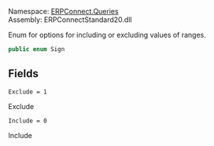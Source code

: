 Namespace: [ERPConnect.Queries](../)\
Assembly: ERPConnectStandard20.dll

Enum for options for including or excluding values of ranges.

```csharp
public enum Sign

```

## Fields

`Exclude = 1`

Exclude

`Include = 0`

Include
